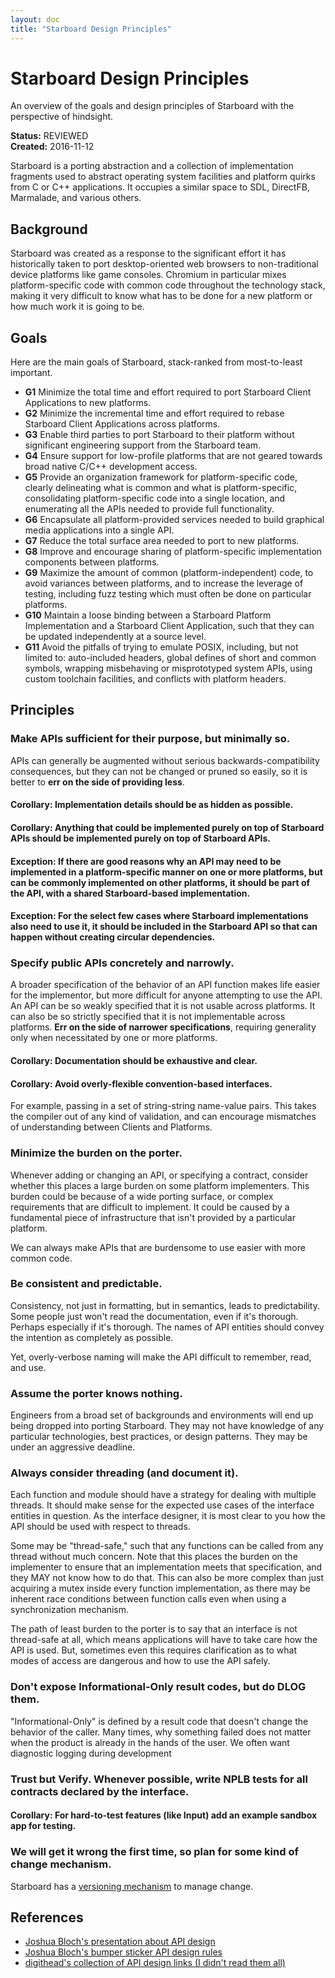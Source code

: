 ```yaml
---
layout: doc
title: "Starboard Design Principles"
---
```

# Starboard Design Principles

An overview of the goals and design principles of Starboard with the perspective
of hindsight.

**Status:** REVIEWED\
**Created:** 2016-11-12

Starboard is a porting abstraction and a collection of implementation fragments
used to abstract operating system facilities and platform quirks from C or C++
applications. It occupies a similar space to SDL, DirectFB, Marmalade, and
various others.

## Background

Starboard was created as a response to the significant effort it has
historically taken to port desktop-oriented web browsers to non-traditional
device platforms like game consoles. Chromium in particular mixes
platform-specific code with common code throughout the technology stack, making
it very difficult to know what has to be done for a new platform or how much
work it is going to be.

## Goals

Here are the main goals of Starboard, stack-ranked from most-to-least important.

  * **G1** Minimize the total time and effort required to port Starboard Client
    Applications to new platforms.
  * **G2** Minimize the incremental time and effort required to rebase Starboard
    Client Applications across platforms.
  * **G3** Enable third parties to port Starboard to their platform without
    significant engineering support from the Starboard team.
  * **G4** Ensure support for low-profile platforms that are not geared towards
    broad native C/C++ development access.
  * **G5** Provide an organization framework for platform-specific code, clearly
    delineating what is common and what is platform-specific, consolidating
    platform-specific code into a single location, and enumerating all the APIs
    needed to provide full functionality.
  * **G6** Encapsulate all platform-provided services needed to build graphical
    media applications into a single API.
  * **G7** Reduce the total surface area needed to port to new platforms.
  * **G8** Improve and encourage sharing of platform-specific implementation
    components between platforms.
  * **G9** Maximize the amount of common (platform-independent) code, to avoid
    variances between platforms, and to increase the leverage of testing,
    including fuzz testing which must often be done on particular platforms.
  * **G10** Maintain a loose binding between a Starboard Platform Implementation
    and a Starboard Client Application, such that they can be updated
    independently at a source level.
  * **G11** Avoid the pitfalls of trying to emulate POSIX, including, but not
    limited to: auto-included headers, global defines of short and common
    symbols, wrapping misbehaving or misprototyped system APIs, using custom
    toolchain facilities, and conflicts with platform headers.

## Principles

### Make APIs sufficient for their purpose, but minimally so.

APIs can generally be augmented without serious backwards-compatibility
consequences, but they can not be changed or pruned so easily, so it is better
to **err on the side of providing less**.

#### Corollary: Implementation details should be as hidden as possible.

#### Corollary: Anything that could be implemented purely on top of Starboard APIs should be implemented purely on top of Starboard APIs.

#### Exception: If there are good reasons why an API may need to be implemented in a platform-specific manner on one or more platforms, but can be commonly implemented on other platforms, it should be part of the API, with a shared Starboard-based implementation.

#### Exception: For the select few cases where Starboard implementations also need to use it, it should be included in the Starboard API so that can happen without creating circular dependencies.

### Specify public APIs concretely and narrowly.

A broader specification of the behavior of an API function makes life easier for
the implementor, but more difficult for anyone attempting to use the API. An API
can be so weakly specified that it is not usable across platforms. It can also
be so strictly specified that it is not implementable across platforms. **Err on
the side of narrower specifications**, requiring generality only when
necessitated by one or more platforms.

#### Corollary: Documentation should be exhaustive and clear.

#### Corollary: Avoid overly-flexible convention-based interfaces.

For example, passing in a set of string-string name-value pairs. This takes the
compiler out of any kind of validation, and can encourage mismatches of
understanding between Clients and Platforms.

### Minimize the burden on the porter.

Whenever adding or changing an API, or specifying a contract, consider whether
this places a large burden on some platform implementers. This burden could be
because of a wide porting surface, or complex requirements that are difficult to
implement. It could be caused by a fundamental piece of infrastructure that
isn't provided by a particular platform.

We can always make APIs that are burdensome to use easier with more common code.

### Be consistent and predictable.

Consistency, not just in formatting, but in semantics, leads to
predictability. Some people just won't read the documentation, even if it's
thorough. Perhaps especially if it's thorough. The names of API entities should
convey the intention as completely as possible.

Yet, overly-verbose naming will make the API difficult to remember, read, and
use.

### Assume the porter knows nothing.

Engineers from a broad set of backgrounds and environments will end up being
dropped into porting Starboard. They may not have knowledge of any particular
technologies, best practices, or design patterns. They may be under an
aggressive deadline.

### Always consider threading (and document it).

Each function and module should have a strategy for dealing with multiple
threads. It should make sense for the expected use cases of the interface
entities in question. As the interface designer, it is most clear to you how the
API should be used with respect to threads.

Some may be "thread-safe," such that any functions can be called from any thread
without much concern. Note that this places the burden on the implementer to
ensure that an implementation meets that specification, and they MAY not know
how to do that. This can also be more complex than just acquiring a mutex inside
every function implementation, as there may be inherent race conditions between
function calls even when using a synchronization mechanism.

The path of least burden to the porter is to say that an interface is not
thread-safe at all, which means applications will have to take care how the API
is used. But, sometimes even this requires clarification as to what modes of
access are dangerous and how to use the API safely.

### Don't expose Informational-Only result codes, but do DLOG them.

"Informational-Only" is defined by a result code that doesn't change the
behavior of the caller. Many times, why something failed does not matter when
the product is already in the hands of the user. We often want diagnostic
logging during development

### Trust but Verify. Whenever possible, write NPLB tests for all contracts declared by the interface.

#### Corollary: For hard-to-test features (like Input) add an example sandbox app for testing.

### We will get it wrong the first time, so plan for some kind of change mechanism.

Starboard has a [versioning mechanism](versioning.md) to manage change.

## References
  * [Joshua Bloch's presentation about API design](https://www.youtube.com/watch?v=aAb7hSCtvGw)
  * [Joshua Bloch's bumper sticker API design rules](http://www.infoq.com/articles/API-Design-Joshua-Bloch)
  * [digithead's collection of API design links (I didn't read them all)](http://digitheadslabnotebook.blogspot.com/2010/07/how-to-design-good-apis.html)

